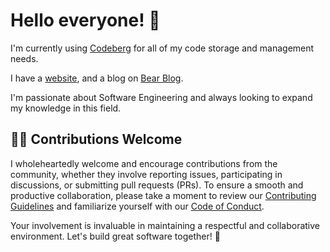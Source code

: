 # Hello everyone! 👋

I'm currently using [Codeberg](https://codeberg.org/anhkhoakz/) for all of my code storage and management needs.

I have a [website](https://anhkhoakz.dev/), and a blog on [Bear Blog](https://anhkhoakz.bearblog.dev/).

I'm passionate about Software Engineering and always looking to expand my knowledge in this field.

## 👩‍💻 Contributions Welcome
I wholeheartedly welcome and encourage contributions from the community, whether they involve reporting issues, participating in discussions, or submitting pull requests (PRs). To ensure a smooth and productive collaboration, please take a moment to review our [Contributing Guidelines](https://github.com/containers/common/blob/main/CONTRIBUTING.md) and familiarize yourself with our [Code of Conduct](https://github.com/containers/common/blob/main/CODE-OF-CONDUCT.md).

Your involvement is invaluable in maintaining a respectful and collaborative environment. Let's build great software together! 🚀



<!--
**anhkhoakz/anhkhoakz** is a ✨ _special_ ✨ repository because its `README.md` (this file) appears on your GitHub profile.

Here are some ideas to get you started:

- 🔭 I’m currently working on ...
- 🌱 I’m currently learning ...
- 👯 I’m looking to collaborate on ...
- 🤔 I’m looking for help with ...
- 💬 Ask me about ...
- 📫 How to reach me: ...
- 😄 Pronouns: ...
- ⚡ Fun fact: ...
-->
